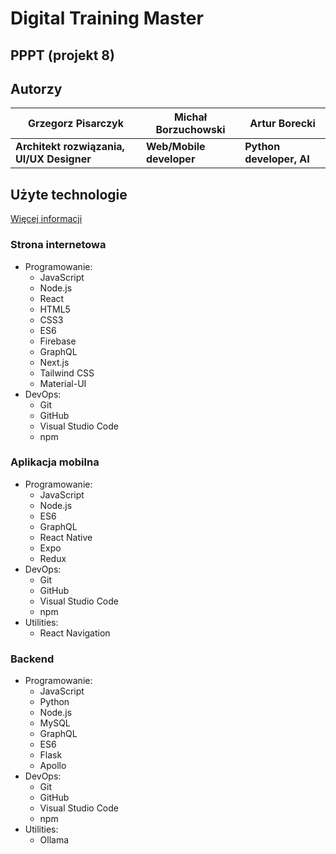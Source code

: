 # Digital Training Master

## PPPT (projekt 8)

## Autorzy

<!-- <h1 style="text-align: center;">Studio CodeLab</h1>

<div style="display: flex; justify-content: space-between; width: 100%;">
  <div style="width: 25%; text-align: center;"><h1>Grzegorz Pisarczyk</h1><img style="width: 100%; border-radius: 50%;" src="img/pisarczyk.jpg" alt="Grzegorz Pisarczyk"/><h3>Architekt rozwiązania, UI/UX Designer</h3></div>
  <div style="width: 25%; text-align: center;"><h1>Michał Borzuchowski</h1><img style="width: 100%; border-radius: 50%;" src="img/borzuchowski.png" alt="Michał Borzuchowski"/><h3>Web/Mobile developer</h3></div>
  <div style="width: 25%; text-align: center;"><h1>Artur Borecki</h1><img style="width: 100%; border-radius: 50%;" src="img/borecki.jpg" alt="Artur Borecki"/><h3>Python developer, AI</h3></div>
</div> -->

| Grzegorz Pisarczyk | Michał Borzuchowski | Artur Borecki |
|--------------------|---------------------|---------------|
| **Architekt rozwiązania, UI/UX Designer** | **Web/Mobile developer** | **Python developer, AI** |

## Użyte technologie

[Więcej informacji](https://stackshare.io/StudioCodeLab/city-coders-hackathon-plock-stack)

### Strona internetowa

- Programowanie:
  - JavaScript
  - Node.js
  - React
  - HTML5
  - CSS3
  - ES6
  - Firebase
  - GraphQL
  - Next.js
  - Tailwind CSS
  - Material-UI
- DevOps:
  - Git
  - GitHub
  - Visual Studio Code
  - npm

### Aplikacja mobilna

- Programowanie:
  - JavaScript
  - Node.js
  - ES6
  - GraphQL
  - React Native
  - Expo
  - Redux
- DevOps:
  - Git
  - GitHub
  - Visual Studio Code
  - npm
- Utilities:
  - React Navigation

### Backend

- Programowanie:
  - JavaScript
  - Python
  - Node.js
  - MySQL
  - GraphQL
  - ES6
  - Flask
  - Apollo
- DevOps:
  - Git
  - GitHub
  - Visual Studio Code
  - npm
- Utilities:
  - Ollama
